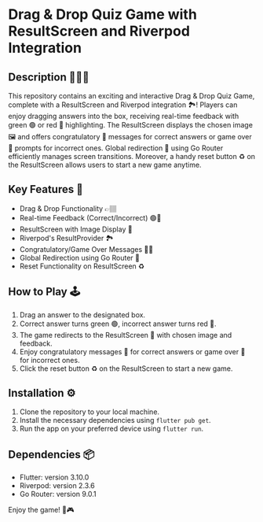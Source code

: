 # Drag & Drop Quiz Game with ResultScreen and Riverpod Integration

## Description 🎯🧩🎲

This repository contains an exciting and interactive Drag & Drop Quiz Game, complete with a ResultScreen and Riverpod integration 🏞️! Players can enjoy dragging answers into the box, receiving real-time feedback with green 🟢 or red 🔴 highlighting. The ResultScreen displays the chosen image 🖼️ and offers congratulatory 🎉 messages for correct answers or game over 🚫 prompts for incorrect ones. Global redirection 🔄 using Go Router efficiently manages screen transitions. Moreover, a handy reset button ♻️ on the ResultScreen allows users to start a new game anytime.

## Key Features 🚀

- Drag & Drop Functionality 👉🏽
- Real-time Feedback (Correct/Incorrect) 🟢🔴
- ResultScreen with Image Display 📸
- Riverpod's ResultProvider 🏞️
- Congratulatory/Game Over Messages 🎉🚫
- Global Redirection using Go Router 🔄
- Reset Functionality on ResultScreen ♻️

## How to Play 🕹️

1. Drag an answer to the designated box.
2. Correct answer turns green 🟢, incorrect answer turns red 🔴.
3. The game redirects to the ResultScreen 📸 with chosen image and feedback.
4. Enjoy congratulatory messages 🎉 for correct answers or game over 🚫 for incorrect ones.
5. Click the reset button ♻️ on the ResultScreen to start a new game.

## Installation ⚙️

1. Clone the repository to your local machine.
2. Install the necessary dependencies using `flutter pub get`.
3. Run the app on your preferred device using `flutter run`.

## Dependencies 📦

- Flutter: version 3.10.0
- Riverpod: version 2.3.6
- Go Router: version 9.0.1


Enjoy the game! 🎉🎮
